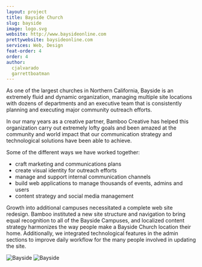 ```yaml
---
layout: project
title: Bayside Church
slug: bayside
image: logo.svg 
website: http://www.baysideonline.com
prettywebsite: baysideonline.com
services: Web, Design
feat-order: 4
order: 4
author: 
  cjalvarado
  garrettboatman 
---
```


As one of the largest churches in Northern California, Bayside is an extremely fluid and dynamic organization, managing multiple site locations with dozens of departments and an executive team that is consistently planning and executing major community outreach efforts. 

In our many years as a creative partner, Bamboo Creative has helped this organization carry out extremely lofty goals and been amazed at the community and world impact that our communication strategy and technological solutions have been able to achieve.  

Some of the different ways we have worked together: 

* craft marketing and communications plans
* create visual identity for outreach efforts
* manage and support internal communication channels
* build web applications to manage thousands of events, admins and users 
* content strategy and social media management 

Growth into additional campuses necessitated a complete web site redesign. Bamboo instituted a new site structure and navigation to bring equal recognition to all of the Bayside Campuses, and localized content strategy harmonizes the way people make a Bayside Church location their home. Additionally, we integrated technological features in the admin sections to improve daily workflow for the many people involved in updating the site. 

![Bayside](/images/client-assets/{{page.slug}}/01.jpg)
![Bayside](/images/client-assets/{{page.slug}}/02.jpg)
